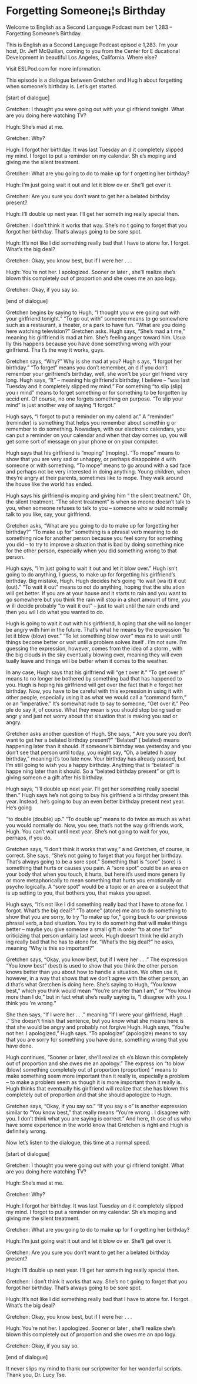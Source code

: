 # Forgetting Someone¡¦s Birthday

Welcome to English as a Second Language Podcast num ber 1,283 – Forgetting Someone’s Birthday.

This is English as a Second Language Podcast episod e 1,283. I’m your host, Dr. Jeff McQuillan, coming to you from the Center for E ducational Development in beautiful Los Angeles, California. Where else?

Visit ESLPod.com for more information.

This episode is a dialogue between Gretchen and Hug h about forgetting when someone’s birthday is. Let’s get started.

[start of dialogue]

Gretchen: I thought you were going out with your gi rlfriend tonight. What are you doing here watching TV?

Hugh: She’s mad at me.

Gretchen: Why?

Hugh: I forgot her birthday. It was last Tuesday an d it completely slipped my mind. I forgot to put a reminder on my calendar. Sh e’s moping and giving me the silent treatment.

Gretchen: What are you going to do to make up for f orgetting her birthday?

Hugh: I’m just going wait it out and let it blow ov er. She’ll get over it.

Gretchen: Are you sure you don’t want to get her a belated birthday present?

Hugh: I’ll double up next year. I’ll get her someth ing really special then.

Gretchen: I don’t think it works that way. She’s no t going to forget that you forgot her birthday. That’s always going to be sore spot.

Hugh: It’s not like I did something really bad that  I have to atone for. I forgot. What’s the big deal?

Gretchen: Okay, you know best, but if I were her . . .

 Hugh: You’re not her. I apologized. Sooner or later , she’ll realize she’s blown this completely out of proportion and she owes me an apo logy.

Gretchen: Okay, if you say so.

[end of dialogue]

Gretchen begins by saying to Hugh, “I thought you w ere going out with your girlfriend tonight.” “To go out with” someone means  to go somewhere such as a restaurant, a theater, or a park to have fun. “What  are you doing here watching television?” Gretchen asks. Hugh says, “She’s mad a t me,” meaning his girlfriend is mad at him. She’s feeling anger toward him. Usua lly this happens because you have done something wrong with your girlfriend. Tha t’s the way it works, guys.

Gretchen says, “Why?” Why is she mad at you? Hugh s ays, “I forgot her birthday.” “To forget” means you don’t remember, an d if you don’t remember your girlfriend’s birthday, well, she won’t be your girl friend very long. Hugh says, “It” – meaning his girlfriend’s birthday, I believe – “was  last Tuesday and it completely slipped my mind.” For something “to slip (slip) you r mind” means to forget something or for something to be forgotten by accid ent. Of course, no one forgets something on purpose. “To slip your mind” is just another way of saying “I forgot.”

Hugh says, “I forgot to put a reminder on my calend ar.” A “reminder” (reminder) is something that helps you remember about somethin g or remember to do something. Nowadays, with our electronic calendars,  you can put a reminder on your calendar and when that day comes up, you will get some sort of message on your phone or on your computer.

Hugh says that his girlfriend is “moping” (moping).  “To mope” means to show that you are very sad or unhappy, or perhaps disappointe d with someone or with something. “To mope” means to go around with a sad face and perhaps not be very interested in doing anything. Young children, when they’re angry at their parents, sometimes like to mope. They walk around the house like the world has ended.

Hugh says his girlfriend is moping and giving him “ the silent treatment.” Oh, the silent treatment. “The silent treatment” is when so meone doesn’t talk to you, when someone refuses to talk to you – someone who w ould normally talk to you like, say, your girlfriend.

Gretchen asks, “What are you going to do to make up  for forgetting her birthday?” “To make up for” something is a phrasal verb meaning to do something nice for another person because you feel sorry for something you did – to try to improve a situation that is bad by doing something nice for the other person, especially when you did something wrong to that person.

Hugh says, “I’m just going to wait it out and let it blow over.” Hugh isn’t going to do anything, I guess, to make up for forgetting his  girlfriend’s birthday. Big mistake, Hugh. Hugh decides he’s going “to wait (wa it) it out (out).” “To wait it out” means to not do anything, hoping that the situ ation will get better. If you are at your house and it starts to rain and you want to  go somewhere but you think the rain will stop in a short amount of time, you w ill decide probably “to wait it out” – just to wait until the rain ends and then you wil l do what you wanted to do.

Hugh is going to wait it out with his girlfriend, h oping that she will no longer be angry with him in the future. That’s what he means by the expression “to let it blow (blow) over.” “To let something blow over” mea ns to wait until things become better or wait until a problem solves itself . I’m not sure. I’m guessing the expression, however, comes from the idea of a storm , with the big clouds in the sky eventually blowing over, meaning they will even tually leave and things will be better when it comes to the weather.

In any case, Hugh says that his girlfriend will “ge t over it.” “To get over it” means to no longer be bothered by something bad that has happened to you. Hugh is hoping his girlfriend will get over the fact that h e forgot her birthday. Now, you have to be careful with this expression in using it  with other people, especially using it as what we would call a “command form,” or  an “imperative.” It’s somewhat rude to say to someone, “Get over it.” Peo ple do say it, of course. What they mean is you should stop being sad or angr y and just not worry about that situation that is making you sad or angry.

Gretchen asks another question of Hugh. She says, “ Are you sure you don’t want to get her a belated birthday present?” “Belated” ( belated) means happening later than it should. If someone’s birthday was yesterday  and you don’t see that person until today, you might say, “Oh, a belated h appy birthday,” meaning it’s too late now. Your birthday has already passed, but  I’m still going to wish you a happy birthday. Anything that is “belated” is happe ning later than it should. So a “belated birthday present” or gift is giving someon e a gift after his birthday.

Hugh says, “I’ll double up next year. I’ll get her something really special then.” Hugh says he’s not going to buy his girlfriend a bi rthday present this year. Instead, he’s going to buy an even better birthday present next year. He’s going

“to double (double) up.” “To double up” means to do  twice as much as what you would normally do. Now, you see, that’s not the way  girlfriends work, Hugh. You can’t wait until next year. She’s not going to wait  for you, perhaps, if you do.

Gretchen says, “I don’t think it works that way,” a nd Gretchen, of course, is correct. She says, “She’s not going to forget that you forgot her birthday. That’s always going to be a sore spot.” Something that is “sore” (sore) is something that hurts or causes you pain. A “sore spot” could be an  area on your body that when you touch, it hurts, but here it’s used more genera lly or more metaphorically to mean something that hurts you emotionally or psycho logically. A “sore spot” would be a topic or an area or a subject that is up setting to you, that bothers you, that makes you upset.

Hugh says, “It’s not like I did something really bad that I have to atone for. I forgot. What’s the big deal?” “To atone” (atone) me ans to do something to show that you are sorry, to try “to make up for,” going back to our previous phrasal verb, a bad situation. You try to do something that  will make things better – maybe you give someone a small gift in order “to at one for” criticizing that person unfairly last week. Hugh doesn’t think he did anyth ing really bad that he has to atone for. “What’s the big deal?” he asks, meaning “Why is this so important?”

Gretchen says, “Okay, you know best, but if I were her . . .” The expression “You know best” (best) is used to show that you think the other person knows better than you about how to handle a situation. We often use it, however, in a way that shows that we don’t agree with the other person, an d that’s what Gretchen is doing here. She’s saying to Hugh, “You know best,” which you think would mean “You’re smarter than I am,” or “You know more than I do,” but in fact what she’s really saying is, “I disagree with you. I think you ’re wrong.”

She then says, “If I were her . . .” meaning “If I were your girlfriend, Hugh . . .” She doesn’t finish that sentence, but you know what  she means here is that she would be angry and probably not forgive Hugh. Hugh says, “You’re not her. I apologized,” Hugh says. “To apologize” (apologize) means to say that you are sorry for something you have done, something wrong that you have done.

Hugh continues, “Sooner or later, she’ll realize sh e’s blown this completely out of proportion and she owes me an apology.” The express ion “to blow (blow) something completely out of proportion (proportion) ” means to make something seem more important than it really is, especially a  problem – to make a problem seem as though it is more important than it really is. Hugh thinks that eventually his girlfriend will realize that she has blown this  completely out of proportion and that she should apologize to Hugh.

 Gretchen says, “Okay, if you say so.” “If you say s o” is another expression similar to “You know best,” that really means “You’re wrong . I disagree with you. I don’t think what you are saying is correct.” And here, th ose of us who have some experience in the world know that Gretchen is right  and Hugh is definitely wrong.

Now let’s listen to the dialogue, this time at a normal speed.

[start of dialogue]

Gretchen: I thought you were going out with your gi rlfriend tonight. What are you doing here watching TV?

Hugh: She’s mad at me.

Gretchen: Why?

Hugh: I forgot her birthday. It was last Tuesday an d it completely slipped my mind. I forgot to put a reminder on my calendar. Sh e’s moping and giving me the silent treatment.

Gretchen: What are you going to do to make up for f orgetting her birthday?

Hugh: I’m just going wait it out and let it blow ov er. She’ll get over it.

Gretchen: Are you sure you don’t want to get her a belated birthday present?

Hugh: I’ll double up next year. I’ll get her someth ing really special then.

Gretchen: I don’t think it works that way. She’s no t going to forget that you forgot her birthday. That’s always going to be sore spot.

Hugh: It’s not like I did something really bad that  I have to atone for. I forgot. What’s the big deal?

Gretchen: Okay, you know best, but if I were her . . .

Hugh: You’re not her. I apologized. Sooner or later , she’ll realize she’s blown this completely out of proportion and she owes me an apo logy.

Gretchen: Okay, if you say so.

 [end of dialogue]

It never slips my mind to thank our scriptwriter for her wonderful scripts. Thank you, Dr. Lucy Tse.



